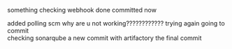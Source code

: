 something
checking webhook
done
committed
now

added polling scm
why are u not working????????????
trying again
going to commit\
checking sonarqube
a new commit
with artifactory
the final commit
